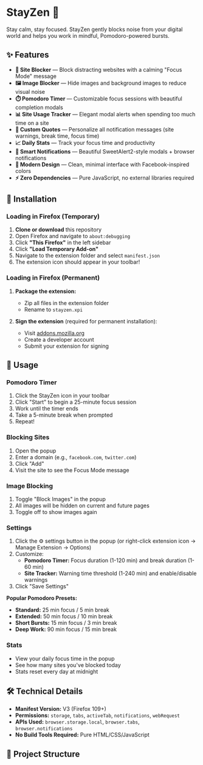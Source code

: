 # StayZen 🧘

Stay calm, stay focused. StayZen gently blocks noise from your digital world and helps you work in mindful, Pomodoro-powered bursts.

## ✨ Features

- **🚫 Site Blocker** — Block distracting websites with a calming "Focus Mode" message
- **🖼️ Image Blocker** — Hide images and background images to reduce visual noise
- **⏱️ Pomodoro Timer** — Customizable focus sessions with beautiful completion modals
- **📊 Site Usage Tracker** — Elegant modal alerts when spending too much time on a site
- **💬 Custom Quotes** — Personalize all notification messages (site warnings, break time, focus time)
- **📈 Daily Stats** — Track your focus time and productivity
- **🔔 Smart Notifications** — Beautiful SweetAlert2-style modals + browser notifications
- **🎨 Modern Design** — Clean, minimal interface with Facebook-inspired colors
- **⚡ Zero Dependencies** — Pure JavaScript, no external libraries required

## 🚀 Installation

### Loading in Firefox (Temporary)

1. **Clone or download** this repository
2. Open Firefox and navigate to `about:debugging`
3. Click **"This Firefox"** in the left sidebar
4. Click **"Load Temporary Add-on"**
5. Navigate to the extension folder and select `manifest.json`
6. The extension icon should appear in your toolbar!

### Loading in Firefox (Permanent)

1. **Package the extension:**
   - Zip all files in the extension folder
   - Rename to `stayzen.xpi`

2. **Sign the extension** (required for permanent installation):
   - Visit [addons.mozilla.org](https://addons.mozilla.org/developers/)
   - Create a developer account
   - Submit your extension for signing

## 📖 Usage

### Pomodoro Timer
1. Click the StayZen icon in your toolbar
2. Click "Start" to begin a 25-minute focus session
3. Work until the timer ends
4. Take a 5-minute break when prompted
5. Repeat!

### Blocking Sites
1. Open the popup
2. Enter a domain (e.g., `facebook.com`, `twitter.com`)
3. Click "Add"
4. Visit the site to see the Focus Mode message

### Image Blocking
1. Toggle "Block Images" in the popup
2. All images will be hidden on current and future pages
3. Toggle off to show images again

### Settings
1. Click the ⚙️ settings button in the popup (or right-click extension icon → Manage Extension → Options)
2. Customize:
   - **Pomodoro Timer:** Focus duration (1-120 min) and break duration (1-60 min)
   - **Site Tracker:** Warning time threshold (1-240 min) and enable/disable warnings
3. Click "Save Settings"

**Popular Pomodoro Presets:**
- **Standard:** 25 min focus / 5 min break
- **Extended:** 50 min focus / 10 min break  
- **Short Bursts:** 15 min focus / 3 min break
- **Deep Work:** 90 min focus / 15 min break

### Stats
- View your daily focus time in the popup
- See how many sites you've blocked today
- Stats reset every day at midnight

## 🛠️ Technical Details

- **Manifest Version:** V3 (Firefox 109+)
- **Permissions:** `storage`, `tabs`, `activeTab`, `notifications`, `webRequest`
- **APIs Used:** `browser.storage.local`, `browser.tabs`, `browser.notifications`
- **No Build Tools Required:** Pure HTML/CSS/JavaScript

## 📁 Project Structure
